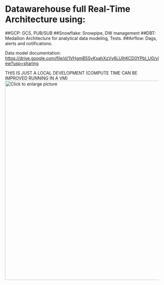 # Datawarehouse full Real-Time Architecture using:
##GCP: GCS, PUB/SUB
##Snowflake: Snowpipe, DW management
##DBT: Medallion Architecture for analytical data modeling, Tests.
##Airflow: Dags, alerts and notifications.

Data model documentation: https://drive.google.com/file/d/1VHgmB5SyKxahXzVy6LUlhKCD0YPbl_U0/view?usp=sharing

THIS IS JUST A LOCAL DEVELOPMENT (COMPUTE TIME CAN BE IMPROVED RUNNING IN A VM)
<a href="https://drive.google.com/uc?export=view&id=1L2EwFw9Rm5Bq9eXvcgQvggQySnu8jzVI"><img src="https://drive.google.com/uc?export=view&id=1L2EwFw9Rm5Bq9eXvcgQvggQySnu8jzVI" style="width: 650px; max-width: 100%; height: auto" title="Click to enlarge picture" />
